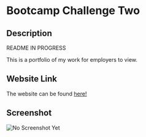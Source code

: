 # Bootcamp Challenge Two

## Description

README IN PROGRESS

This is a portfolio of my work for employers to view.

## Website Link

The website can be found [here!](https://alecryanhunter.github.io/bootcamp-challege-two)

## Screenshot

![No Screenshot Yet]()